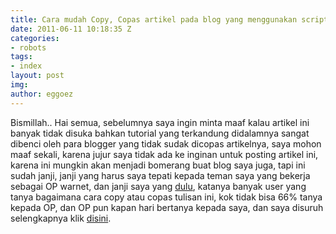 ```yaml
---
title: Cara mudah Copy, Copas artikel pada blog yang menggunakan scripts
date: 2011-06-11 10:18:35 Z
categories:
- robots
tags:
- index
layout: post
img: 
author: eggoez
---
```


<p>Bismillah.. Hai semua, sebelumnya saya ingin minta maaf kalau artikel ini banyak tidak disuka bahkan tutorial yang terkandung didalamnya sangat dibenci oleh para blogger yang tidak sudak dicopas artikelnya, saya mohon maaf sekali, karena jujur saya tidak ada ke inginan untuk posting artikel ini, karena ini mungkin akan menjadi bomerang buat blog saya juga, tapi ini sudah janji, janji yang harus saya tepati kepada teman saya yang bekerja sebagai OP warnet, dan janji saya yang <a href="https://ciutirc.blogspot.com/2011/04/lindungi-artikel-apa-cukup-dengan.html">dulu</a>, katanya banyak user yang tanya bagaimana cara copy atau copas tulisan ini, kok tidak bisa 66% tanya kepada OP, dan OP pun kapan hari bertanya kepada saya, dan saya disuruh<br>
selengkapnya klik <a title="Lihat Sumber" href="https://ciutirc.blogspot.com/2011/06/cara-mudah-copy-copas-artikel-pada-blog.html">disini</a>.</p>
